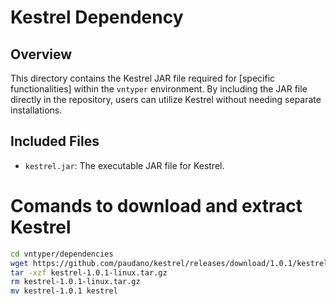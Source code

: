 # Kestrel Dependency

## Overview

This directory contains the Kestrel JAR file required for [specific functionalities] within the `vntyper` environment. By including the JAR file directly in the repository, users can utilize Kestrel without needing separate installations.

## Included Files

- `kestrel.jar`: The executable JAR file for Kestrel.

# Comands to download and extract Kestrel
```bash
cd vntyper/dependencies
wget https://github.com/paudano/kestrel/releases/download/1.0.1/kestrel-1.0.1-linux.tar.gz
tar -xzf kestrel-1.0.1-linux.tar.gz
rm kestrel-1.0.1-linux.tar.gz
mv kestrel-1.0.1 kestrel
``` 